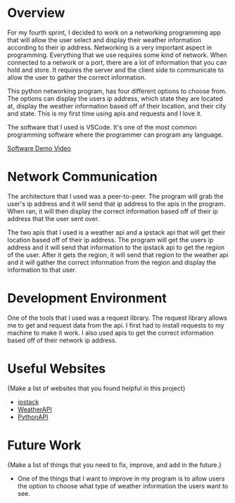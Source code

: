 # Overview

For my fourth sprint, I decided to work on a networking programming app that will allow the user select and display their weather information according to their ip address. Networking is a very important aspect in programming. Everything that we use requires some kind of network. When connected to a network or a port, there are a lot of information that you can hold and store. It requires the server and the client side to communicate to allow the user to gather the correct information.

This python networking program, has four different options to choose from. The options can display the users ip address, which state they are located at, display the weather information based off of their location, and their city and state. This is my first time using apis and requests and I love it.

The software that I used is VSCode. It's one of the most common programming software where the programmer can program any language. 


[Software Demo Video](https://clipchamp.com/watch/cJzs0r2mfDX)

# Network Communication

The architecture that I used was a peer-to-peer. The program will grab the user's ip address and it will send that ip address to the apis in the program. When ran, it will then display the correct information based off of their ip address that the user sent over.

The two apis that I used is a weather api and a ipstack api that will get their location based off of their ip address. The program will get the users ip address and it will send that information to the ipstack api to get the region of the user. After it gets the region, it will send that region to the weather api and it will gather the correct information from the region and display the information to that user.

# Development Environment

One of the tools that I used was a request library. The request library allows me to get and request data from the api. I first had to install requests to my machine to make it work. I also used apis to get the correct information based off of their network ip address.


# Useful Websites

{Make a list of websites that you found helpful in this project}
* [ipstack](https://ipstack.com/)
* [WeatherAPI](https://www.weatherapi.com/)
* [PythonAPI](https://www.dataquest.io/blog/python-api-tutorial/)

# Future Work

{Make a list of things that you need to fix, improve, and add in the future.}
* One of the things that I want to improve in my program is to allow users the option to choose what type of weather information the users want to see. 